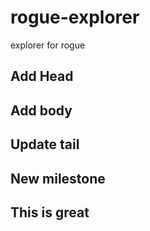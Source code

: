 # rogue-explorer
explorer for rogue

## Add Head

## Add body

## Update tail

## New milestone

## This is great
